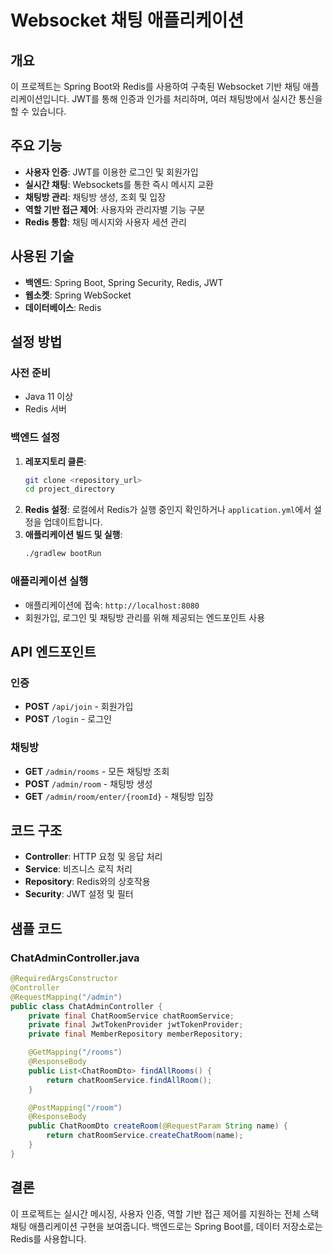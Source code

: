 # Websocket 채팅 애플리케이션

## 개요
이 프로젝트는 Spring Boot와 Redis를 사용하여 구축된 Websocket 기반 채팅 애플리케이션입니다. JWT를 통해 인증과 인가를 처리하며, 여러 채팅방에서 실시간 통신을 할 수 있습니다.

## 주요 기능
- **사용자 인증**: JWT를 이용한 로그인 및 회원가입
- **실시간 채팅**: Websockets를 통한 즉시 메시지 교환
- **채팅방 관리**: 채팅방 생성, 조회 및 입장
- **역할 기반 접근 제어**: 사용자와 관리자별 기능 구분
- **Redis 통합**: 채팅 메시지와 사용자 세션 관리

## 사용된 기술
- **백엔드**: Spring Boot, Spring Security, Redis, JWT
- **웹소켓**: Spring WebSocket
- **데이터베이스**: Redis

## 설정 방법

### 사전 준비
- Java 11 이상
- Redis 서버

### 백엔드 설정
1. **레포지토리 클론**:
   ```sh
   git clone <repository_url>
   cd project_directory
   ```
2. **Redis 설정**: 로컬에서 Redis가 실행 중인지 확인하거나 `application.yml`에서 설정을 업데이트합니다.
3. **애플리케이션 빌드 및 실행**:
   ```sh
   ./gradlew bootRun
   ```

### 애플리케이션 실행
- 애플리케이션에 접속: `http://localhost:8080`
- 회원가입, 로그인 및 채팅방 관리를 위해 제공되는 엔드포인트 사용

## API 엔드포인트

### 인증
- **POST** `/api/join` - 회원가입
- **POST** `/login` - 로그인

### 채팅방
- **GET** `/admin/rooms` - 모든 채팅방 조회
- **POST** `/admin/room` - 채팅방 생성
- **GET** `/admin/room/enter/{roomId}` - 채팅방 입장

## 코드 구조
- **Controller**: HTTP 요청 및 응답 처리
- **Service**: 비즈니스 로직 처리
- **Repository**: Redis와의 상호작용
- **Security**: JWT 설정 및 필터

## 샘플 코드
### ChatAdminController.java
```java
@RequiredArgsConstructor
@Controller
@RequestMapping("/admin")
public class ChatAdminController {
    private final ChatRoomService chatRoomService;
    private final JwtTokenProvider jwtTokenProvider;
    private final MemberRepository memberRepository;

    @GetMapping("/rooms")
    @ResponseBody
    public List<ChatRoomDto> findAllRooms() {
        return chatRoomService.findAllRoom();
    }

    @PostMapping("/room")
    @ResponseBody
    public ChatRoomDto createRoom(@RequestParam String name) {
        return chatRoomService.createChatRoom(name);
    }
}
```

## 결론
이 프로젝트는 실시간 메시징, 사용자 인증, 역할 기반 접근 제어를 지원하는 전체 스택 채팅 애플리케이션 구현을 보여줍니다. 백엔드로는 Spring Boot를, 데이터 저장소로는 Redis를 사용합니다.
